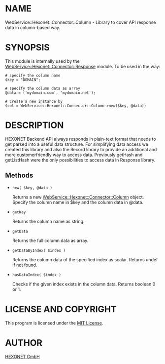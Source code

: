 # NAME

WebService::Hexonet::Connector::Column - Library to cover API response data in column-based way.

# SYNOPSIS

This module is internally used by the [WebService::Hexonet::Connector::Response](https://metacpan.org/pod/WebService%3A%3AHexonet%3A%3AConnector%3A%3AResponse) module.
To be used in the way:

    # specify the column name
    $key = "DOMAIN";

    # specify the column data as array
    @data = ('mydomain.com', 'mydomain.net');

    # create a new instance by
    $col = WebService::Hexonet::Connector::Column->new($key, @data);

# DESCRIPTION

HEXONET Backend API always responds in plain-text format that needs to get parsed into a useful
data structure. For simplifying data access we created this library and also the Record library
to provide an additional and more customerfriendly way to access data. Previously getHash and
getListHash were the only possibilities to access data in Response library.

## Methods

- `new( $key, @data )`

    Returns a new [WebService::Hexonet::Connector::Column](https://metacpan.org/pod/WebService%3A%3AHexonet%3A%3AConnector%3A%3AColumn) object.
    Specify the column name in $key and the column data in @data.

- `getKey`

    Returns the column name as string.

- `getData`

    Returns the full column data as array.

- `getDataByIndex( $index )`

    Returns the column data of the specified index as scalar.
    Returns undef if not found.

- `hasDataIndex( $index )`

    Checks if the given index exists in the column data.
    Returns boolean 0 or 1.

# LICENSE AND COPYRIGHT

This program is licensed under the [MIT License](https://raw.githubusercontent.com/hexonet/perl-sdk/master/LICENSE).

# AUTHOR

[HEXONET GmbH](https://www.hexonet.net)
